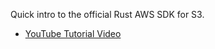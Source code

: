 Quick intro to the official Rust AWS SDK for S3. 

- [YouTube Tutorial Video](https://youtu.be/DLmyW58egg4)